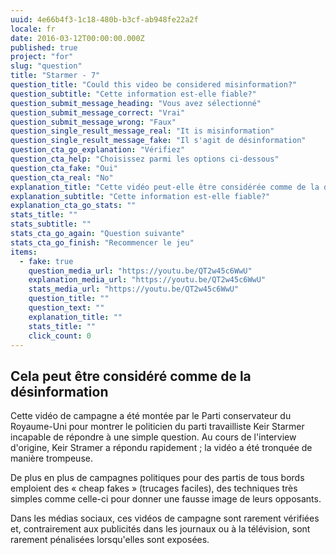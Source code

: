 ```yaml
---
uuid: 4e66b4f3-1c18-480b-b3cf-ab948fe22a2f
locale: fr
date: 2016-03-12T00:00:00.000Z
published: true
project: "for"
slug: "question"
title: "Starmer - 7"
question_title: "Could this video be considered misinformation?"
question_subtitle: "Cette information est-elle fiable?"
question_submit_message_heading: "Vous avez sélectionné"
question_submit_message_correct: "Vrai"
question_submit_message_wrong: "Faux"
question_single_result_message_real: "It is misinformation"
question_single_result_message_fake: "Il s'agit de désinformation"
question_cta_go_explanation: "Vérifiez"
question_cta_help: "Choisissez parmi les options ci-dessous"
question_cta_fake: "Oui"
question_cta_real: "No"
explanation_title: "Cette vidéo peut-elle être considérée comme de la désinformation ?"
explanation_subtitle: "Cette information est-elle fiable?"
explanation_cta_go_stats: ""
stats_title: ""
stats_subtitle: ""
stats_cta_go_again: "Question suivante"
stats_cta_go_finish: "Recommencer le jeu"
items:
  - fake: true
    question_media_url: "https://youtu.be/QT2w45c6WwU"
    explanation_media_url: "https://youtu.be/QT2w45c6WwU"
    stats_media_url: "https://youtu.be/QT2w45c6WwU"
    question_title: ""
    question_text: ""
    explanation_title: ""
    stats_title: ""
    click_count: 0
---
```

## Cela peut être considéré comme de la désinformation

Cette vidéo de campagne a été montée par le Parti conservateur du Royaume-Uni pour montrer le politicien du parti travailliste Keir Starmer incapable de répondre à une simple question. Au cours de l'interview d'origine, Keir Stramer a répondu rapidement ; la vidéo a été tronquée de manière trompeuse. 

De plus en plus de campagnes politiques pour des partis de tous bords emploient des « cheap fakes » (trucages faciles), des techniques très simples comme celle-ci pour donner une fausse image de leurs opposants. 

Dans les médias sociaux, ces vidéos de campagne sont rarement vérifiées et, contrairement aux publicités dans les journaux ou à la télévision, sont rarement pénalisées lorsqu'elles sont exposées.


